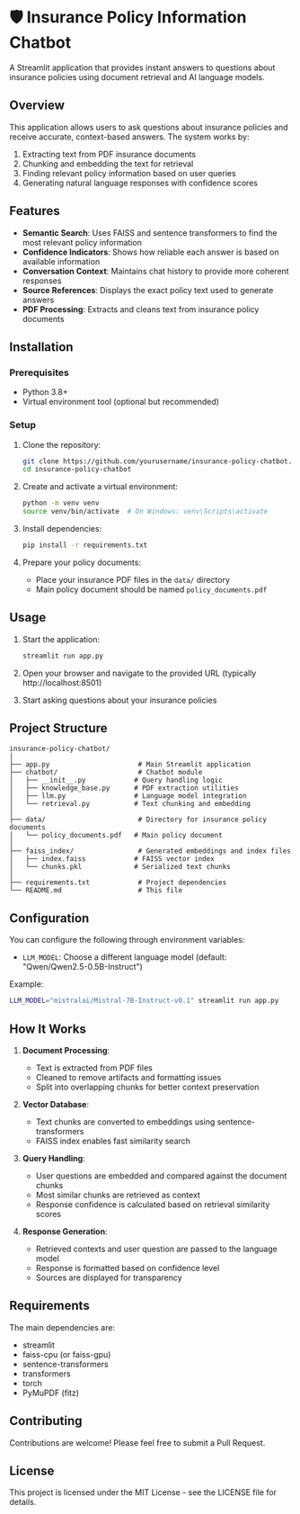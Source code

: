 # 🛡️ Insurance Policy Information Chatbot

A Streamlit application that provides instant answers to questions about insurance policies using document retrieval and AI language models.

## Overview

This application allows users to ask questions about insurance policies and receive accurate, context-based answers. The system works by:

1. Extracting text from PDF insurance documents
2. Chunking and embedding the text for retrieval
3. Finding relevant policy information based on user queries
4. Generating natural language responses with confidence scores

## Features

- **Semantic Search**: Uses FAISS and sentence transformers to find the most relevant policy information
- **Confidence Indicators**: Shows how reliable each answer is based on available information
- **Conversation Context**: Maintains chat history to provide more coherent responses
- **Source References**: Displays the exact policy text used to generate answers
- **PDF Processing**: Extracts and cleans text from insurance policy documents

## Installation

### Prerequisites

- Python 3.8+
- Virtual environment tool (optional but recommended)

### Setup

1. Clone the repository:
   ```bash
   git clone https://github.com/yourusername/insurance-policy-chatbot.git
   cd insurance-policy-chatbot
   ```

2. Create and activate a virtual environment:
   ```bash
   python -m venv venv
   source venv/bin/activate  # On Windows: venv\Scripts\activate
   ```

3. Install dependencies:
   ```bash
   pip install -r requirements.txt
   ```

4. Prepare your policy documents:
   - Place your insurance PDF files in the `data/` directory
   - Main policy document should be named `policy_documents.pdf`

## Usage

1. Start the application:
   ```bash
   streamlit run app.py
   ```

2. Open your browser and navigate to the provided URL (typically http://localhost:8501)

3. Start asking questions about your insurance policies

## Project Structure

```
insurance-policy-chatbot/
│
├── app.py                      # Main Streamlit application
├── chatbot/                    # Chatbot module
│   ├── __init__.py            # Query handling logic
│   ├── knowledge_base.py      # PDF extraction utilities
│   ├── llm.py                 # Language model integration
│   └── retrieval.py           # Text chunking and embedding
│
├── data/                       # Directory for insurance policy documents
│   └── policy_documents.pdf   # Main policy document
│
├── faiss_index/                # Generated embeddings and index files
│   ├── index.faiss            # FAISS vector index
│   └── chunks.pkl             # Serialized text chunks
│
├── requirements.txt            # Project dependencies
└── README.md                   # This file
```

## Configuration

You can configure the following through environment variables:

- `LLM_MODEL`: Choose a different language model (default: "Qwen/Qwen2.5-0.5B-Instruct")

Example:
```bash
LLM_MODEL="mistralai/Mistral-7B-Instruct-v0.1" streamlit run app.py
```

## How It Works

1. **Document Processing**:
   - Text is extracted from PDF files
   - Cleaned to remove artifacts and formatting issues
   - Split into overlapping chunks for better context preservation

2. **Vector Database**:
   - Text chunks are converted to embeddings using sentence-transformers
   - FAISS index enables fast similarity search

3. **Query Handling**:
   - User questions are embedded and compared against the document chunks
   - Most similar chunks are retrieved as context
   - Response confidence is calculated based on retrieval similarity scores

4. **Response Generation**:
   - Retrieved contexts and user question are passed to the language model
   - Response is formatted based on confidence level
   - Sources are displayed for transparency

## Requirements

The main dependencies are:
- streamlit
- faiss-cpu (or faiss-gpu)
- sentence-transformers
- transformers
- torch
- PyMuPDF (fitz)

## Contributing

Contributions are welcome! Please feel free to submit a Pull Request.

## License

This project is licensed under the MIT License - see the LICENSE file for details.
